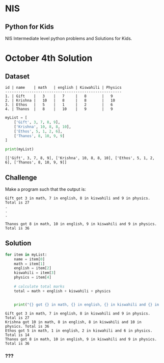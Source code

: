 # NIS
## Python for Kids
NIS Intermediate level python problems and Solutions for Kids. 

# October 4th Solution

## Dataset
    
    id | name    | math   | english | Kiswahili | Physics
    -----------------------------------------------------
    1. | Gift    |   3    |   7     |   8       |   9
    2. | Krishna |   10   |   8     |   8       |   10
    3. | Ethos   |   5    |   1     |   2       |   6
    4. | Thanos  |   8    |   10    |   9       |   9 



```python
myList = [
    ['Gift', 3, 7, 8, 9],
    ['Krishna', 10, 8, 8, 10],
    ['Ethos', 5, 1, 2, 6],
    ['Thanos', 8, 10, 9, 9]
]
```


```python
print(myList)
```

    [['Gift', 3, 7, 8, 9], ['Krishna', 10, 8, 8, 10], ['Ethos', 5, 1, 2, 6], ['Thanos', 8, 10, 9, 9]]


## Challenge

Make a program such that the output is: 

    Gift got 3 in math, 7 in english, 8 in kiswahili and 9 in physics. Total is 27
    .
    .
    .
    
    Thanos got 8 in math, 10 in english, 9 in kiswahili and 9 in physics. Total is 36
    
## Solution


```python
for item in myList:
    name = item[0]
    math = item[1]
    english = item[2]
    kiswahili = item[3]
    physics = item[4]
    
    # calculate total marks
    total = math + english + kiswahili + physics
    
    
    print("{} got {} in math, {} in english, {} in kiswahili and {} in physics. Total is {}".format(name,math,english,kiswahili,physics, total))
```

    Gift got 3 in math, 7 in english, 8 in kiswahili and 9 in physics. Total is 27
    Krishna got 10 in math, 8 in english, 8 in kiswahili and 10 in physics. Total is 36
    Ethos got 5 in math, 1 in english, 2 in kiswahili and 6 in physics. Total is 14
    Thanos got 8 in math, 10 in english, 9 in kiswahili and 9 in physics. Total is 36


### ???
